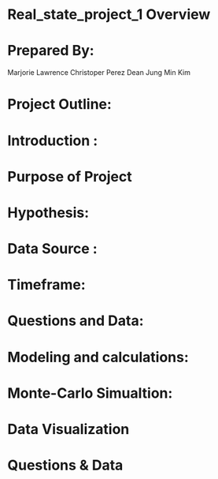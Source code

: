 # Real_state_project_1 Overview
# Prepared By:
Marjorie Lawrence
Christoper Perez
Dean Jung Min Kim 
# Project Outline:
# Introduction :
# Purpose of Project
# Hypothesis:
# Data Source :
# Timeframe:
# Questions and Data:
# Modeling and calculations:
# Monte-Carlo Simualtion:
# Data Visualization
# Questions & Data
